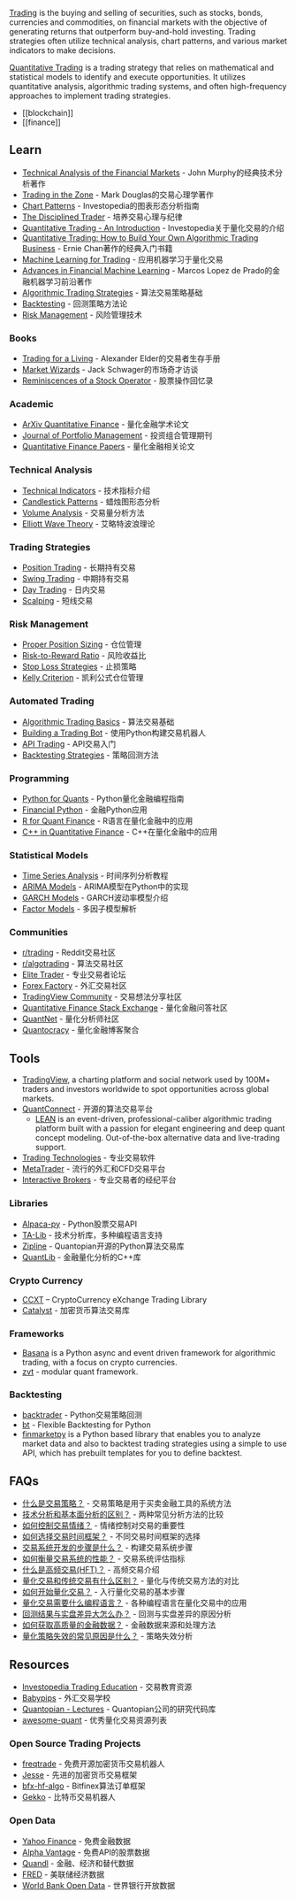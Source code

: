 [Trading](https://www.investopedia.com/terms/t/trading.asp) is the buying and selling of securities, such as stocks, bonds, currencies and commodities, on financial markets with the objective of generating returns that outperform buy-and-hold investing. Trading strategies often utilize technical analysis, chart patterns, and various market indicators to make decisions.

[Quantitative Trading](https://en.wikipedia.org/wiki/Quantitative_trading) is a trading strategy that relies on mathematical and statistical models to identify and execute opportunities. It utilizes quantitative analysis, algorithmic trading systems, and often high-frequency approaches to implement trading strategies.


- [[blockchain]]
- [[finance]]


## Learn
- [Technical Analysis of the Financial Markets](https://www.amazon.com/Technical-Analysis-Financial-Markets-Comprehensive/dp/0735200661) - John Murphy的经典技术分析著作
- [Trading in the Zone](https://www.amazon.com/Trading-Zone-Confidence-Discipline-Attitude/dp/0735201447) - Mark Douglas的交易心理学著作
- [Chart Patterns](https://www.investopedia.com/articles/technical/112601.asp) - Investopedia的图表形态分析指南
- [The Disciplined Trader](https://www.amazon.com/Disciplined-Trader-Developing-Winning-Attitudes/dp/0132157519) - 培养交易心理与纪律
- [Quantitative Trading - An Introduction](https://www.investopedia.com/articles/trading/06/algorithmictrading.asp) - Investopedia关于量化交易的介绍
- [Quantitative Trading: How to Build Your Own Algorithmic Trading Business](https://www.amazon.com/Quantitative-Trading-Build-Algorithmic-Business/dp/1119800064/) - Ernie Chan著作的经典入门书籍
- [Machine Learning for Trading](https://www.oreilly.com/library/view/machine-learning-for/9781492053354/) - 应用机器学习于量化交易
- [Advances in Financial Machine Learning](https://www.amazon.com/Advances-Financial-Machine-Learning-Marcos/dp/1119482089) - Marcos Lopez de Prado的金融机器学习前沿著作
- [Algorithmic Trading Strategies](https://www.investopedia.com/articles/active-trading/101014/basics-algorithmic-trading-concepts-and-examples.asp) - 算法交易策略基础
- [Backtesting](https://www.investopedia.com/terms/b/backtesting.asp) - 回测策略方法论
- [Risk Management](https://www.investopedia.com/articles/trading/11/risk-management-techniques.asp) - 风险管理技术

### Books
- [Trading for a Living](https://www.amazon.com/Trading-Living-Psychology-Tactics-Management/dp/0471592242) - Alexander Elder的交易者生存手册
- [Market Wizards](https://www.amazon.com/Market-Wizards-Updated-Interviews-Traders/dp/1118273052) - Jack Schwager的市场奇才访谈
- [Reminiscences of a Stock Operator](https://www.amazon.com/Reminiscences-Stock-Operator-Edwin-Lef%C3%A8vre/dp/0471770884) - 股票操作回忆录

### Academic
- [ArXiv Quantitative Finance](https://arxiv.org/archive/q-fin) - 量化金融学术论文
- [Journal of Portfolio Management](https://jpm.pm-research.com/) - 投资组合管理期刊
- [Quantitative Finance Papers](https://www.tandfonline.com/journals/rquf20) - 量化金融相关论文

### Technical Analysis
- [Technical Indicators](https://www.investopedia.com/terms/t/technicalindicator.asp) - 技术指标介绍
- [Candlestick Patterns](https://www.investopedia.com/trading/candlestick-charting-what-is-it/) - 蜡烛图形态分析
- [Volume Analysis](https://www.investopedia.com/articles/technical/02/091802.asp) - 交易量分析方法
- [Elliott Wave Theory](https://www.investopedia.com/articles/technical/111401.asp) - 艾略特波浪理论

### Trading Strategies
- [Position Trading](https://www.investopedia.com/terms/p/positiontrader.asp) - 长期持有交易
- [Swing Trading](https://www.investopedia.com/terms/s/swingtrading.asp) - 中期持有交易
- [Day Trading](https://www.investopedia.com/terms/d/daytrader.asp) - 日内交易
- [Scalping](https://www.investopedia.com/articles/trading/02/081902.asp) - 短线交易

### Risk Management
- [Proper Position Sizing](https://www.investopedia.com/articles/trading/09/determine-position-size.asp) - 仓位管理
- [Risk-to-Reward Ratio](https://www.investopedia.com/terms/r/riskrewardratio.asp) - 风险收益比
- [Stop Loss Strategies](https://www.investopedia.com/articles/active-trading/091813/which-stop-loss-order-best-your-strategy.asp) - 止损策略
- [Kelly Criterion](https://www.investopedia.com/articles/trading/04/091504.asp) - 凯利公式仓位管理

### Automated Trading
- [Algorithmic Trading Basics](https://www.investopedia.com/articles/active-trading/101014/basics-algorithmic-trading-concepts-and-examples.asp) - 算法交易基础
- [Building a Trading Bot](https://www.datacamp.com/tutorial/finance-python-trading) - 使用Python构建交易机器人
- [API Trading](https://medium.com/swlh/build-a-cryptocurrency-trading-bot-with-r-1445c429e1a1) - API交易入门
- [Backtesting Strategies](https://www.investopedia.com/articles/trading/05/030205.asp) - 策略回测方法

### Programming
- [Python for Quants](https://www.pythonforquants.com/) - Python量化金融编程指南
- [Financial Python](https://www.financialpython.com/) - 金融Python应用
- [R for Quant Finance](https://www.r-bloggers.com/2016/06/quantitative-finance-applications-in-r-1-introduction/) - R语言在量化金融中的应用
- [C++ in Quantitative Finance](https://www.quantstart.com/articles/C-in-Quantitative-Finance/) - C++在量化金融中的应用

### Statistical Models
- [Time Series Analysis](https://otexts.com/fpp2/) - 时间序列分析教程
- [ARIMA Models](https://www.machinelearningplus.com/time-series/arima-model-time-series-forecasting-python/) - ARIMA模型在Python中的实现
- [GARCH Models](https://arch.readthedocs.io/en/latest/univariate/introduction.html) - GARCH波动率模型介绍
- [Factor Models](https://www.investopedia.com/terms/m/multifactor-model.asp) - 多因子模型解析

### Communities
- [r/trading](https://www.reddit.com/r/trading/) - Reddit交易社区
- [r/algotrading](https://www.reddit.com/r/algotrading/) - 算法交易社区
- [Elite Trader](https://www.elitetrader.com/) - 专业交易者论坛
- [Forex Factory](https://www.forexfactory.com/) - 外汇交易社区
- [TradingView Community](https://www.tradingview.com/ideas/) - 交易想法分享社区
- [Quantitative Finance Stack Exchange](https://quant.stackexchange.com/) - 量化金融问答社区
- [QuantNet](https://quantnet.com/) - 量化分析师社区
- [Quantocracy](https://quantocracy.com/) - 量化金融博客聚合


## Tools
- [TradingView](https://www.tradingview.com/), a charting platform and social network used by 100M+ traders and investors worldwide to spot opportunities across global markets.
- [QuantConnect](https://www.quantconnect.com/) - 开源的算法交易平台
  - [LEAN](https://github.com/QuantConnect/Lean) is an event-driven, professional-caliber algorithmic trading platform built with a passion for elegant engineering and deep quant concept modeling. Out-of-the-box alternative data and live-trading support.
- [Trading Technologies](https://www.tradingtechnologies.com/) - 专业交易软件
- [MetaTrader](https://www.metatrader4.com/) - 流行的外汇和CFD交易平台
- [Interactive Brokers](https://www.interactivebrokers.com/) - 专业交易者的经纪平台

### Libraries
- [Alpaca-py](https://github.com/alpacahq/alpaca-py) - Python股票交易API
- [TA-Lib](https://ta-lib.org/) - 技术分析库，多种编程语言支持
- [Zipline](https://github.com/quantopian/zipline) - Quantopian开源的Python算法交易库
- [QuantLib](https://www.quantlib.org/) - 金融量化分析的C++库

### Crypto Currency
- [CCXT](https://github.com/ccxt/ccxt) – CryptoCurrency eXchange Trading Library
- [Catalyst](https://github.com/enigmampc/catalyst) - 加密货币算法交易库

### Frameworks
- [Basana](https://github.com/gbeced/basana) is a Python async and event driven framework for algorithmic trading, with a focus on crypto currencies.
- [zvt](https://github.com/zvtvz/zvt) - modular quant framework.

### Backtesting
- [backtrader](https://github.com/backtrader/backtrader) - Python交易策略回测
- [bt](https://github.com/pmorissette/bt) - Flexible Backtesting for Python
- [finmarketpy](https://github.com/cuemacro/finmarketpy) is a Python based library that enables you to analyze market data and also to backtest trading strategies using a simple to use API, which has prebuilt templates for you to define backtest.


## FAQs
- [什么是交易策略？](https://www.investopedia.com/ask/answers/063015/what-are-some-best-trading-strategies-high-volatility-market.asp) - 交易策略是用于买卖金融工具的系统方法
- [技术分析和基本面分析的区别？](https://www.investopedia.com/ask/answers/difference-between-fundamental-and-technical-analysis/) - 两种常见分析方法的比较
- [如何控制交易情绪？](https://www.investopedia.com/articles/trading/03/080603.asp) - 情绪控制对交易的重要性
- [如何选择交易时间框架？](https://www.investopedia.com/articles/trading/11/trading-with-multiple-time-frames.asp) - 不同交易时间框架的选择
- [交易系统开发的步骤是什么？](https://www.investopedia.com/articles/trading/09/how-to-build-a-trading-system.asp) - 构建交易系统步骤
- [如何衡量交易系统的性能？](https://www.investopedia.com/ask/answers/05/sharperatio.asp) - 交易系统评估指标
- [什么是高频交易(HFT)？](https://www.investopedia.com/terms/h/high-frequency-trading.asp) - 高频交易介绍
- [量化交易和传统交易有什么区别？](https://www.investopedia.com/articles/active-trading/112614/high-frequency-traders-not-market-makers.asp) - 量化与传统交易方法的对比
- [如何开始量化交易？](https://medium.com/@tech_in_finance/how-to-start-a-career-in-quantitative-trading-3e8c4d2c0b7c) - 入行量化交易的基本步骤
- [量化交易需要什么编程语言？](https://www.quantinsti.com/blog/python-best-programming-language-algorithmic-trading) - 各种编程语言在量化交易中的应用
- [回测结果与实盘差异大怎么办？](https://www.quantstart.com/articles/Why-Backtesting-is-Not-Enough-for-Algorithmic-Trading-Success/) - 回测与实盘差异的原因分析
- [如何获取高质量的金融数据？](https://blog.quantinsti.com/data-science-resources-algorithmic-traders/) - 金融数据来源和处理方法
- [量化策略失效的常见原因是什么？](https://www.aqr.com/Insights/Research/Journal-Article/Challenges-of-Implementing-Tactical-Alpha) - 策略失效分析


## Resources
- [Investopedia Trading Education](https://www.investopedia.com/trading-4427765) - 交易教育资源
- [Babypips](https://www.babypips.com/) - 外汇交易学校
- [Quantopian - Lectures](https://github.com/quantopian/research_public) - Quantopian公司的研究代码库
- [awesome-quant](https://github.com/wilsonfreitas/awesome-quant) - 优秀量化交易资源列表

### Open Source Trading Projects
- [freqtrade](https://github.com/freqtrade/freqtrade) - 免费开源加密货币交易机器人
- [Jesse](https://github.com/jesse-ai/jesse) - 先进的加密货币交易框架
- [bfx-hf-algo](https://github.com/bitfinexcom/bfx-hf-algo) - Bitfinex算法订单框架
- [Gekko](https://github.com/askmike/gekko) - 比特币交易机器人

### Open Data
- [Yahoo Finance](https://finance.yahoo.com/) - 免费金融数据
- [Alpha Vantage](https://www.alphavantage.co/) - 免费API的股票数据
- [Quandl](https://www.quandl.com/) - 金融、经济和替代数据
- [FRED](https://fred.stlouisfed.org/) - 美联储经济数据
- [World Bank Open Data](https://data.worldbank.org/) - 世界银行开放数据
